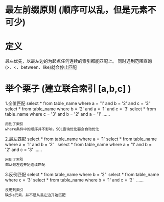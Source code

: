 # 最左前缀原则 (顺序可以乱，但是元素不可少)

# 定义
最左优先，以最左边的为起点任何连续的索引都能匹配上。
同时遇到范围查询(>、<、between、like)就会停止匹配

# 举个栗子 (建立联合索引 [a,b,c] )
1.全值匹配
    select * from table_name where a = '1' and b = '2' and c = '3' 
    select * from table_name where b = '2' and a = '1' and c = '3' 
    select * from table_name where c = '3' and b = '2' and a = '1' 
    ......

    用到了索引
    where条件中的顺序并不影响，SQL查询优化器会自动优化
2.最左匹配
    select * from table_name where a = '1' 
    select * from table_name where a = '1' and b = '2'  
    select * from table_name where a = '1' and b = '2' and c = '3'
    ......

    用到了索引
    都从最左边开始连续匹配
3.反例匹配
    select * from table_name where  b = '2' 
    select * from table_name where  c = '3'
    select * from table_name where  b = '1' and c = '3' 
    ......
    
    没用到索引
    缺少a元素，并不是从最左边开始匹配    